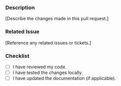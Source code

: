 ### Description

[Describe the changes made in this pull request.]

### Related Issue

[Reference any related issues or tickets.]

### Checklist

- [ ] I have reviewed my code.
- [ ] I have tested the changes locally.
- [ ] I have updated the documentation (if applicable).
